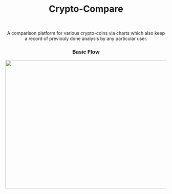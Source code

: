 <h1 align='center'>Crypto-Compare</h1>

<br>
<p align='center'>
A comparison platform for various crypto-coins via charts which also keep a record of previouly done analysis by any particular user.
</p>

<h3 align='center'>Basic Flow</h3>

<div size='20px' align='center' margin-bottom='80px'>
<img src="https://user-images.githubusercontent.com/77528983/145685846-26e4af85-36bb-47ed-8fa6-766746b8af80.png" alt="" height="400px" width="700px" />
</div>
<br><br>



